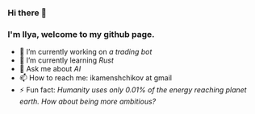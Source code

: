 ### Hi there 👋

### I'm Ilya, welcome to my github page.

- 🔭 I’m currently working on *a trading bot*
- 🌱 I’m currently learning *Rust*
- 💬 Ask me about *AI*
- 📫 How to reach me: ikamenshchikov at gmail
- ⚡ Fun fact: *Humanity uses only 0.01% of the energy reaching planet earth. How about being more ambitious?*



<!--
**ikamensh/ikamensh** is a ✨ _special_ ✨ repository because its `README.md` (this file) appears on your GitHub profile.

Here are some ideas to get you started:

- 🔭 I’m currently working on ...
- 🌱 I’m currently learning ...
- 👯 I’m looking to collaborate on ...
- 🤔 I’m looking for help with ...
- 💬 Ask me about ...
- 📫 How to reach me: ...
- 😄 Pronouns: ...
- ⚡ Fun fact: ...
-->
